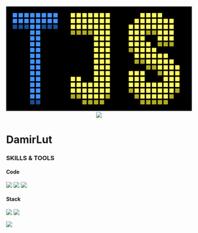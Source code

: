 <p align='center'>
  <img src="out.svg"/><br>
  <img src="https://github-counter.iky.su/DamirLut?default=7" />
</p>

# DamirLut

### SKILLS & TOOLS

#### Code

![](https://img.shields.io/badge/Lang-TypeScript-informational?style=flat&logo=TypeScript&color=4392ff)
![](https://img.shields.io/badge/Lang-JavaScript-informational?style=flat&logo=JavaScript&color=fff85e)
![](https://img.shields.io/badge/Lang-CSharp-informational?style=flat&logo=CSharp&color=a442f5)

#### Stack

![](https://img.shields.io/badge/Backend-Node.js-informational?style=flat&logo=Node.js&logoColor=white&color=2eadc9)
![](https://img.shields.io/badge/Backend-Nest.js-informational?style=flat&logo=javascript&logoColor=white&color=2eadc9)

![](https://img.shields.io/badge/Frontend-React-informational?style=flat&logo=React&logoColor=white&color=2bbc8a)
